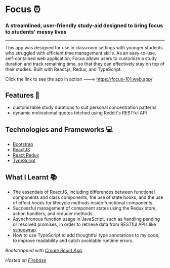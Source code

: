 # Focus ⏰

### A streamlined, user-friendly study-aid designed to bring **focus** to students’ messy lives

---

This app was designed for use in classroom settings with younger students who struggled with efficient time management skills. As an easy-to-use, self-contained web application, Focus allows users to customize a study duration and track remaining time, so that they can effectively stay on top of their studies. Built with React.js, Redux, and TypeScript.

Click the link to see the app in action ---> https://focus-101.web.app/

## Features 🤖

- customizable study durations to suit personal concentration patterns
- dynamic motivational quotes fetched using Reddit's RESTful API

## Technologies and Frameworks 💻

- [Bootstrap](https://getbootstrap.com/)
- [ReactJS](https://reactjs.org/)
- [React Redux](https://react-redux.js.org/)
- [TypeScript](https://www.typescriptlang.org/)

## What I Learnt 📚

- The essentials of ReactJS, including differences between functional components and class components, the use of state hooks, and the use of effect hooks for lifecycle methods inside functional components.
- Successful management of component states using the Redux store, action handlers, and reducer methods.
- Asynchronous function usage in JavaScript, such as handling pending or resolved promises, in order to retrieve data from RESTful APIs like [ssnoowrap](<[https://github.com/not-an-aardvark/snoowrap](https://github.com/not-an-aardvark/snoowrap)>).
- How to use TypeScript to add thoughtful type annotations to my code, to improve readability and catch avoidable runtime errors.

_Bootstrapped with [Create React App](https://github.com/facebook/create-react-app)._

_Hosted on [Firebase](https://firebase.google.com/)_
